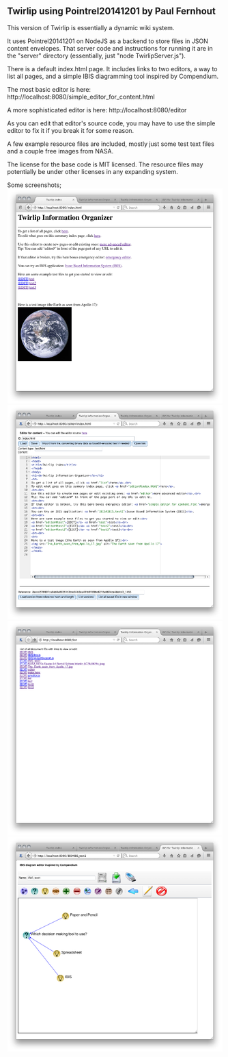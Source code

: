 ## Twirlip using Pointrel20141201 by Paul Fernhout

This version of Twirlip is essentially a dynamic wiki system.

It uses Pointrel20141201 on NodeJS as a backend to store files in JSON content envelopes.
That server code and instructions for running it are in the "server" directory (essentially, just "node TwirlipServer.js").

There is a default index.html page.
It includes links to two editors, a way to list all pages,
and a simple IBIS diagramming tool inspired by Compendium.

The most basic editor is here:
http://localhost:8080/simple_editor_for_content.html

A more sophisticated editor is here:
http://localhost:8080/editor

As you can edit that editor's source code, you may have to use the simple editor to fix it if you break it for some reason.

A few example resource files are included, mostly just some test text files and a couple free images from NASA.

The license for the base code is MIT licensed.
The resource files may potentially be under other licenses in any expanding system.

Some screenshots;
![Screenshot of the index](screenshots/Twirlip_Screenshot_index.png "Screen shot of the index")
![Screenshot of editing the index](screenshots/Twirlip_Screenshot_editing_index.png "Screenshot of editing the index")
![Screenshot of listing all files](screenshots/Twirlip_Screenshot_list.png "Screenshot of listing all files")
![Screenshot of a simple IBIS diagramming tool](screenshots/Twirlip_Screenshot_IBIS.png "Screenshot of a simple IBIS diagramming tool")
